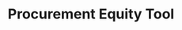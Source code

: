 ---
highlight: "false" 
title: "Procurement Equity Tool"
description: "Helps agencies reach socioeconomic small businesses that have not received federal work but are registered in System for Award Management (SAM) and may be interested in participating in agency procurement competitions. This tool is government use only. "
url-link: "https://d2d.gsa.gov/report/government-wide-procurement-equity-tool"
type: "HTML"
gov-only: "true"
is-external: "true"
publication-date: "March 01, 2023"
reading-time: "5"
resource-type: "tool"
filter: "small-business"
audience: "contracts-acquisitions"
branded-offerings: "market-it-data-intelligence"
---